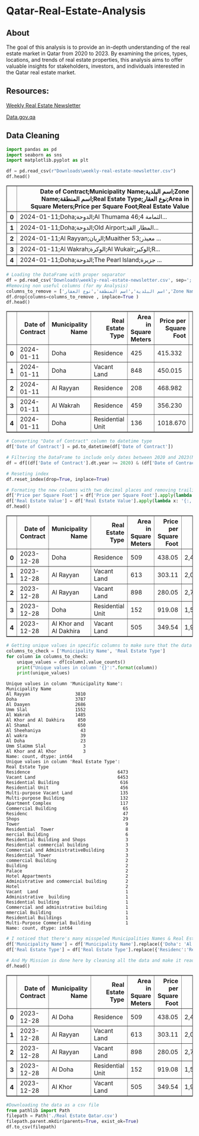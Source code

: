 # Qatar-Real-Estate-Analysis
## About
The goal of this analysis is to provide an in-depth understanding of the real estate market in Qatar from 2020 to 2023. By examining the prices, types, locations, and trends of real estate properties, this analysis aims to offer valuable insights for stakeholders, investors, and individuals interested in the Qatar real estate market.
## Resources:
[Weekly Real Estate Newsletter](https://www.data.gov.qa/explore/dataset/weekly-real-estate-newsletter/information/?sort=real_estate_value)

[Data.gov.qa](https://www.data.gov.qa/pages/default/)

## Data Cleaning 

```python
import pandas as pd
import seaborn as sns
import matplotlib.pyplot as plt
```


```python
df = pd.read_csv(r"Downloads\weekly-real-estate-newsletter.csv")
df.head()
```




<div>
<style scoped>
    .dataframe tbody tr th:only-of-type {
        vertical-align: middle;
    }

    .dataframe tbody tr th {
        vertical-align: top;
    }

    .dataframe thead th {
        text-align: right;
    }
</style>
<table border="1" class="dataframe">
  <thead>
    <tr style="text-align: right;">
      <th></th>
      <th>Date of Contract;Municipality Name;اسم البلدية;Zone Name;اسم المنطقة;Real Estate Type;نوع العقار;Area in Square Meters;Price per Square Foot;Real Estate Value</th>
    </tr>
  </thead>
  <tbody>
    <tr>
      <th>0</th>
      <td>2024-01-11;Doha;الدوحة;Al Thumama 46;الثمامة 4...</td>
    </tr>
    <tr>
      <th>1</th>
      <td>2024-01-11;Doha;الدوحة;Old Airport;المطار القد...</td>
    </tr>
    <tr>
      <th>2</th>
      <td>2024-01-11;Al Rayyan;الريان;Muaither 53;معيذر ...</td>
    </tr>
    <tr>
      <th>3</th>
      <td>2024-01-11;Al Wakrah;الوكرة;Al Wukair;الوكير;R...</td>
    </tr>
    <tr>
      <th>4</th>
      <td>2024-01-11;Doha;الدوحة;The Pearl lsland;جزيرة ...</td>
    </tr>
  </tbody>
</table>
</div>




```python
# Loading the DataFrame with proper separator
df = pd.read_csv('Downloads\weekly-real-estate-newsletter.csv', sep=';')
#Removing non useful columns (for my Analysis)
columns_to_remove = ['اسم البلدية','اسم المنطقة','نوع العقار','Zone Name']
df.drop(columns=columns_to_remove , inplace=True )
df.head()
```




<div>
<style scoped>
    .dataframe tbody tr th:only-of-type {
        vertical-align: middle;
    }

    .dataframe tbody tr th {
        vertical-align: top;
    }

    .dataframe thead th {
        text-align: right;
    }
</style>
<table border="1" class="dataframe">
  <thead>
    <tr style="text-align: right;">
      <th></th>
      <th>Date of Contract</th>
      <th>Municipality Name</th>
      <th>Real Estate Type</th>
      <th>Area in Square Meters</th>
      <th>Price per Square Foot</th>
      <th>Real Estate Value</th>
    </tr>
  </thead>
  <tbody>
    <tr>
      <th>0</th>
      <td>2024-01-11</td>
      <td>Doha</td>
      <td>Residence</td>
      <td>425</td>
      <td>415.332</td>
      <td>1900000</td>
    </tr>
    <tr>
      <th>1</th>
      <td>2024-01-11</td>
      <td>Doha</td>
      <td>Vacant Land</td>
      <td>848</td>
      <td>450.015</td>
      <td>4107644</td>
    </tr>
    <tr>
      <th>2</th>
      <td>2024-01-11</td>
      <td>Al Rayyan</td>
      <td>Residence</td>
      <td>208</td>
      <td>468.982</td>
      <td>1050000</td>
    </tr>
    <tr>
      <th>3</th>
      <td>2024-01-11</td>
      <td>Al Wakrah</td>
      <td>Residence</td>
      <td>459</td>
      <td>356.230</td>
      <td>1760000</td>
    </tr>
    <tr>
      <th>4</th>
      <td>2024-01-11</td>
      <td>Doha</td>
      <td>Residential Unit</td>
      <td>136</td>
      <td>1018.670</td>
      <td>1500000</td>
    </tr>
  </tbody>
</table>
</div>




```python
# Converting "Date of Contract" column to datetime type
df['Date of Contract'] = pd.to_datetime(df['Date of Contract'])

# Filtering the DataFrame to include only dates between 2020 and 2023(No need to add the few weeks of 2024)
df = df[(df['Date of Contract'].dt.year >= 2020) & (df['Date of Contract'].dt.year <= 2023)]

# Reseting index
df.reset_index(drop=True, inplace=True)

# Formating the new columns with two decimal places and removing trailing zeros
df['Price per Square Foot'] = df['Price per Square Foot'].apply(lambda x: '{:,.2f}'.format(x).rstrip('0').rstrip('.'))
df['Real Estate Value'] = df['Real Estate Value'].apply(lambda x: '{:,.2f}'.format(x).rstrip('0').rstrip('.'))
df.head()
```




<div>
<style scoped>
    .dataframe tbody tr th:only-of-type {
        vertical-align: middle;
    }

    .dataframe tbody tr th {
        vertical-align: top;
    }

    .dataframe thead th {
        text-align: right;
    }
</style>
<table border="1" class="dataframe">
  <thead>
    <tr style="text-align: right;">
      <th></th>
      <th>Date of Contract</th>
      <th>Municipality Name</th>
      <th>Real Estate Type</th>
      <th>Area in Square Meters</th>
      <th>Price per Square Foot</th>
      <th>Real Estate Value</th>
    </tr>
  </thead>
  <tbody>
    <tr>
      <th>0</th>
      <td>2023-12-28</td>
      <td>Doha</td>
      <td>Residence</td>
      <td>509</td>
      <td>438.05</td>
      <td>2,400,000</td>
    </tr>
    <tr>
      <th>1</th>
      <td>2023-12-28</td>
      <td>Al Rayyan</td>
      <td>Vacant Land</td>
      <td>613</td>
      <td>303.11</td>
      <td>2,000,000</td>
    </tr>
    <tr>
      <th>2</th>
      <td>2023-12-28</td>
      <td>Al Rayyan</td>
      <td>Vacant Land</td>
      <td>898</td>
      <td>280.05</td>
      <td>2,707,000</td>
    </tr>
    <tr>
      <th>3</th>
      <td>2023-12-28</td>
      <td>Doha</td>
      <td>Residential Unit</td>
      <td>152</td>
      <td>919.08</td>
      <td>1,506,189</td>
    </tr>
    <tr>
      <th>4</th>
      <td>2023-12-28</td>
      <td>Al Khor and Al Dakhira</td>
      <td>Vacant Land</td>
      <td>505</td>
      <td>349.54</td>
      <td>1,900,000</td>
    </tr>
  </tbody>
</table>
</div>




```python
# Getting unique values in specific columns to make sure that the data is well stractured
columns_to_check = ['Municipality Name', 'Real Estate Type']
for column in columns_to_check:
    unique_values = df[column].value_counts()
    print("Unique values in column '{}':".format(column))
    print(unique_values)
```

    Unique values in column 'Municipality Name':
    Municipality Name
    Al Rayyan                 3810
    Doha                      3787
    Al Daayen                 2686
    Umm Slal                  1552
    Al Wakrah                 1485
    Al Khor and Al Dakhira     850
    Al Shamal                  650
    Al Sheehaniya               43
    Al wakra                    39
    Al Doha                     23
    Umm SlaUmm Slal              3
    Al Khor and Al Khor          3
    Name: count, dtype: int64
    Unique values in column 'Real Estate Type':
    Real Estate Type
    Residence                                 6473
    Vacant Land                               6453
    Residential Building                       616
    Residential Unit                           456
    Multi-purpose Vacant Land                  135
    Multi-purpose Building                     132
    Apartment Complex                          117
    Commercial Building                         65
    Residenc                                    47
    Shops                                       29
    Tower                                        9
    Residential  Tower                           8
    mercial Building                             6
    Residential Building and Shops               3
    Residential commercial building              3
    Commercial and AdministrativeBuilding        3
    Residential Tower                            3
    commercial Building                          2
    Building                                     2
    Palace                                       2
    Hotel Appartments                            2
    Administrative and commercial building       2
    Hotel                                        2
    Vacant  Land                                 1
    Administrative  building                     1
    Residential building                         1
    Commercial and administrative building       1
    mmercial Building                            1
    Residential Buildings                        1
    Multi-Purpose Commerial Building             1
    Name: count, dtype: int64
    


```python
# I noticed that there's many misspeled Municipalities Names & Real Estate Type so i had to rewrite them 
df['Municipality Name'] = df['Municipality Name'].replace({'Doha': 'Al Doha', 'Al wakra': 'Al Wakrah', 'Umm SlaUmm Slal': 'Umm Slal', 'Al Khor and Al Khor': 'Al Khor', 'Al Khor and Al Dakhira': 'Al Khor'})
df['Real Estate Type'] = df['Real Estate Type'].replace({'Residenc':'Residence','Residential  Tower':'Residential Tower','mercial Building':'Commercial Building','commercial Building':'Commercial Building','Residential Building and Shop':'Residential Building and Shops ','Residential commercial building':'Residential and commercial building','Commercial and AdministrativeBuilding':'Commercial and Administrative Building','Commercial and administrative Building':'Commercial and Administrative Building','Administrative and commercial building':'Commercial and Administrative Building','Vacant  Land':'Vacant Land','Administrative  building':'Administrative building','Residential Buildings':'Residential Building','mmercial Building':'Commercial Building','commercial Building':'Commercial Building','Multi-Purpose Commerial Building':'Multi-Purpose and Commerial Building','Residential building':'Residential Building'})
```


```python
# And My Mission is done here by cleaning all the data and make it ready for visualization
df.head()
```




<div>
<style scoped>
    .dataframe tbody tr th:only-of-type {
        vertical-align: middle;
    }

    .dataframe tbody tr th {
        vertical-align: top;
    }

    .dataframe thead th {
        text-align: right;
    }
</style>
<table border="1" class="dataframe">
  <thead>
    <tr style="text-align: right;">
      <th></th>
      <th>Date of Contract</th>
      <th>Municipality Name</th>
      <th>Real Estate Type</th>
      <th>Area in Square Meters</th>
      <th>Price per Square Foot</th>
      <th>Real Estate Value</th>
    </tr>
  </thead>
  <tbody>
    <tr>
      <th>0</th>
      <td>2023-12-28</td>
      <td>Al Doha</td>
      <td>Residence</td>
      <td>509</td>
      <td>438.05</td>
      <td>2,400,000</td>
    </tr>
    <tr>
      <th>1</th>
      <td>2023-12-28</td>
      <td>Al Rayyan</td>
      <td>Vacant Land</td>
      <td>613</td>
      <td>303.11</td>
      <td>2,000,000</td>
    </tr>
    <tr>
      <th>2</th>
      <td>2023-12-28</td>
      <td>Al Rayyan</td>
      <td>Vacant Land</td>
      <td>898</td>
      <td>280.05</td>
      <td>2,707,000</td>
    </tr>
    <tr>
      <th>3</th>
      <td>2023-12-28</td>
      <td>Al Doha</td>
      <td>Residential Unit</td>
      <td>152</td>
      <td>919.08</td>
      <td>1,506,189</td>
    </tr>
    <tr>
      <th>4</th>
      <td>2023-12-28</td>
      <td>Al Khor</td>
      <td>Vacant Land</td>
      <td>505</td>
      <td>349.54</td>
      <td>1,900,000</td>
    </tr>
  </tbody>
</table>
</div>




```python
#Downloading the data as a csv file
from pathlib import Path
filepath = Path('./Real Estate Qatar.csv')
filepath.parent.mkdir(parents=True, exist_ok=True)
df.to_csv(filepath)
```


```python

```

